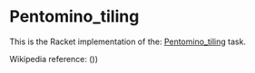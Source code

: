 # Pentomino_tiling

This is the Racket implementation of the: [Pentomino_tiling](https://rosettacode.org/wiki/Pentomino_tiling) task.

Wikipedia reference: ())
